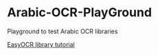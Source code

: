 # Arabic-OCR-PlayGround
Playground to test Arabic OCR libraries


[EasyOCR library tutorial](https://www.jaided.ai/easyocr/tutorial/)

